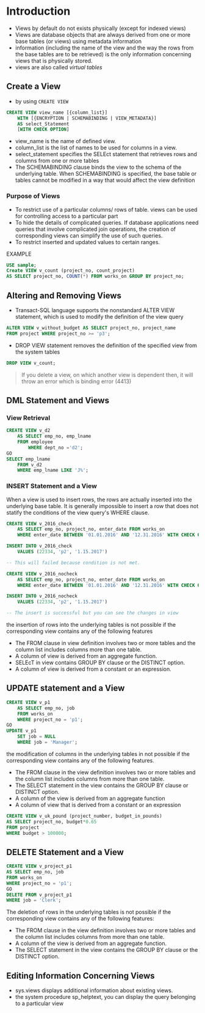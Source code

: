 # Introduction

- Views by default do not exists physically (except for indexed views)
- Views are database objects that are always derived from one or more base tables (or views) using metadata information
- information (including the name of the view and the way the rows from the base tables are to be retrieved) is the only information concerning views that is physically stored.
- views are also called *virtual tables*

## Create a View

- by using `CREATE VIEW`

```SQL
CREATE VIEW view_name [{column_list}]
    WITH [{ENCRYPTION | SCHEMABINDING | VIEW_METADATA}]
    AS select_Statement
    [WITH CHECK OPTION]
```

- view_name is the name of defined view.
- column_list is the list of names to be used for columns in a view.
- select_statement specifies the SELEct statement that retrieves rows and columns from one or more tables
- The SCHEMABINDING clause binds the view to the schema of the underlying table. When SCHEMABINDING is specified, the base table or tables cannot be modified in a way that would affect the view definition

### Purpose of Views

- To restrict use of a particular columns/ rows of table. views can be used for controlling access to a particular part
- To hide the details of complicated queries. If database applications need queries that involve complicated join operations, the creation of corresponding views can simplify the use of such queries.
- To restrict inserted and updated values to certain ranges.

EXAMPLE

```SQL
USE sample;
Create VIEW v_count (project_no, count_project)
AS SELECT project_no, COUNT(*) FROM works_on GROUP BY project_no;
```

## Altering and Removing Views

- Transact-SQL language supports the nonstandard ALTER VIEW statement, which is used to modify the definition of the view query

```SQL
ALTER VIEW v_without_budget AS SELECT project_no, project_name
FROM project WHERE project_no >= 'p3';
```

- DROP VIEW statement removes the definition of the specified view from the system tables

```SQL
DROP VIEW v_count;
```

> If you delete a view, on which another view is dependent then, it will throw an error which is binding error (4413)

## DML Statement and Views

### View Retrieval

```SQL
CREATE VIEW v_d2 
    AS SELECT emp_no, emp_lname 
    FROM employee 
        WHERE dept_no ='d2'; 
GO 
SELECT emp_lname 
    FROM v_d2 
    WHERE emp_lname LIKE 'J%';
```

### INSERT Statement and a View

When a view is used to insert rows, the rows are actually inserted into the underlying base table.
It is generally impossible to insert a row that does not statify the conditions of the view query's WHERE clause.

```SQL
CREATE VIEW v_2016_check 
    AS SELECT emp_no, project_no, enter_date FROM works_on 
    WHERE enter_date BETWEEN '01.01.2016' AND '12.31.2016' WITH CHECK OPTION;

INSERT INTO v_2016_check 
    VALUES (22334, 'p2', '1.15.2017')

-- This will failed because condition is not met.

CREATE VIEW v_2016_nocheck 
    AS SELECT emp_no, project_no, enter_date FROM works_on 
    WHERE enter_date BETWEEN '01.01.2016' AND '12.31.2016' WITH CHECK OPTION;

INSERT INTO v_2016_nocheck 
    VALUES (22334, 'p2', '1.15.2017')

-- The insert is successful but you can see the changes in view
```

the insertion of rows into the underlying tables is not possible if the corresponding view contains any of the following features

- The FROM clause in view definition involves two or more tables and the column list includes columns more than one table.
- A column of view is derived from an aggregate function.
- SELEcT in view contains GROUP BY clause or the DISTINCT option.
- A column of view is derived from a constant or an expression.

## UPDATE statement and a View

```SQL
CREATE VIEW v_p1 
    AS SELECT emp_no, job 
    FROM works_on 
    WHERE project_no = 'p1'; 
GO 
UPDATE v_p1 
    SET job = NULL 
    WHERE job = 'Manager';
```

the modification of columns in the underlying tables in not possible if the corresponding view contains any of the following features.

- The FROM clause in the view definition involves two or more tables and the column list includes columns from more than one table.
- The SELECT statement in the view contains the GROUP BY clause or DISTINCT option.
- A column of the view is derived from an aggregate function
- A column of view that is derived from a constant or an expression

```SQL
CREATE VIEW v_uk_pound (project_number, budget_in_pounds) 
AS SELECT project_no, budget*0.65 
FROM project 
WHERE budget > 100000; 
```

## DELETE Statement and a View

```SQL
CREATE VIEW v_project_p1 
AS SELECT emp_no, job 
FROM works_on 
WHERE project_no = 'p1'; 
GO 
DELETE FROM v_project_p1 
WHERE job = 'Clerk';
```

The deletion of rows in the underlying tables is not possible if the corresponding view contains any of the following features:

- The FROM clause in the view definition involves two or more tables and the column list includes columns from more than one table.
- A column of the view is derived from an aggregate function.
- The SELECT statement in the view contains the GROUP BY clause or the DISTINCT option.

## Editing Information Concerning Views

- sys.views displays additional information about existing views.
- the system procedure sp_helptext, you can display the query belonging to a particular view
